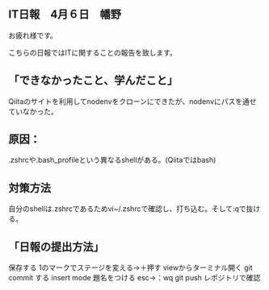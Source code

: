 ## IT日報　4月６日　幡野

お疲れ様です。

こちらの日報ではITに関することの報告を致します。

## 「できなかったこと、学んだこと」
Qiitaのサイトを利用してnodenvをクローンにできたが、nodenvにパスを通せていなかった。
## 原因：
.zshrcや.bash_profileという異なるshellがある。(Qiitaではbash)
## 対策方法
自分のshellは.zshrcであるためvi~/.zshrcで確認し、打ち込む。そして:qで抜ける。

## 「日報の提出方法」
保存する
1のマークでステージを変える→＋押す
viewからターミナル開く
git commit する
insert mode
題名をつける
esc→：wq
git push
レポジトリで確認